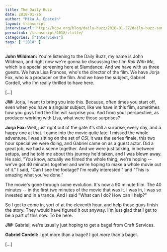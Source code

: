 ```yaml
---
title: The Daily Buzz
date: 2018-01-26
author: "Mika A. Epstein"
layout: transcript
interviewurl: http://kcpw.org/blog/daily-buzz/2018-01-27/daily-buzz-sundance-day-8-1-26-18/
permalink: /transcript/2018/:title/
categories: ["Interviews"]
tags: [ "2018" ]
---
```


**John Wildman:** You're listening to the Daily Buzz, my name is John Wildman, and right now we're gonna be discussing the film _Roll With Me_, which is a special screening here at Slamdance. And we have with us three guests. We have Lisa Frances, who's the director of the film. We have Jorja Fox, who is a producer on the film. And we have the subject, Gabriel Cordell, who I'm really thrilled to have here.

[...]

**JW:** Jorja, I want to bring you into this. Because, often times you start off, even when you have a singular subject, like we have in this film, sometimes how you guys find the film will surprise you. And from your perspective, as producer working with Lisa, what were those surprises?

**Jorja Fox:** Well, just right out of the gate it's still a surprise, every day, and a happy one at that. I came into the movie quite late. I missed the whole adventure. I was sitting on the set of _CSI_, it was the series finale, this two hour special we were doing, and Gabriel came on as a guest actor. Did a great job, we had a scene together. And we were just talking, in between setups, and he told me about this journey he'd taken, and I was blown away. He said, "You know, actually we filmed the whole thing, we're hoping -- we've got 40 minutes together and we're hoping to make a whole movie out of it." I said, "Can I see the footage? I'm really interested." and "This is amazing what you've done."

The movie's gone through some evolution. It's now a 90 minute film. The 40 minutes -- in the first two minutes of the movie that was it. I was in, I was so invested and in a trance. And I said "What can I do? How can I help?"

So I got to come in, sort of at the eleventh hour, and help these guys finish the story. They would have figured it out anyway. I'm just glad that I get to be a part of this now. To be here.

**JW:** Gabriel, we're usually just hoping to get a bagel from Craft Services.

**Gabriel Cordell:** I got more than a bagel! I got *more* than a bagel.

[...]
